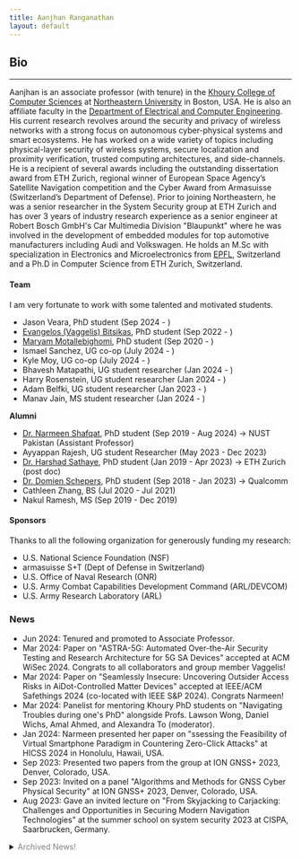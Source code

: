 ```yaml
---
title: Aanjhan Ranganathan
layout: default
---
```


## Bio

---
Aanjhan is an associate professor (with tenure) in the [Khoury College of Computer Sciences] at [Northeastern University] in Boston, USA. He is also an affiliate faculty in the [Department of Electrical and Computer Engineering]. His current research revolves around the security and privacy of wireless networks with a strong focus on autonomous cyber-physical systems and smart ecosystems. He has worked on a wide variety of topics including physical-layer security of wireless systems, secure localization and proximity verification, trusted computing architectures, and side-channels. He is a recipient of several awards including the outstanding dissertation award from ETH Zurich, regional winner of European Space Agency’s Satellite Navigation competition and the Cyber Award from Armasuisse (Switzerland’s Department of Defense). Prior to joining Northeastern, he was a senior researcher in the System Security group at ETH Zurich and has over 3 years of industry research experience as a senior engineer at Robert Bosch GmbH's Car Multimedia Division "Blaupunkt" where he was involved in the development of embedded modules for top automotive manufacturers including Audi and Volkswagen. He holds an M.Sc with specialization in Electronics and Microelectronics from [EPFL], Switzerland and a Ph.D in Computer Science from ETH Zurich, Switzerland.

#### Team
I am very fortunate to work with some talented and motivated students.

- Jason Veara, PhD student (Sep 2024 - )
- [Evangelos (Vaggelis) Bitsikas], PhD student (Sep 2022 - )
- [Maryam Motallebighomi], PhD student (Sep 2020 - )
- Ismael Sanchez, UG co-op (July 2024 - )
- Kyle Moy, UG co-op (July 2024 - )
- Bhavesh Matapathi, UG student researcher (Jan 2024 - )
- Harry Rosenstein, UG student researcher (Jan 2024 - )
- Adam Belfki, UG student researcher (Jan 2023 - )
- Manav Jain, MS student researcher (Jan 2024 - )

**Alumni**
- [Dr. Narmeen Shafqat], PhD student (Sep 2019 - Aug 2024) -> NUST Pakistan (Assistant Professor)
- Ayyappan Rajesh, UG student Researcher (May 2023 - Dec 2023)
- [Dr. Harshad Sathaye], PhD student (Jan 2019 - Apr 2023) -> ETH Zurich (post doc)
- [Dr. Domien Schepers], PhD student (Sep 2018 - Jan 2023) -> Qualcomm
- Cathleen Zhang, BS (Jul 2020 - Jul 2021)
- Nakul Ramesh, MS (Sep 2019 - Dec 2019)

#### Sponsors
Thanks to all the following organization for generously funding my research:
- U.S. National Science Foundation (NSF)
- armasuisse S+T (Dept of Defense in Switzerland)
- U.S. Office of Naval Research (ONR)
- U.S. Army Combat Capabilities Development Command (ARL/DEVCOM)
- U.S. Army Research Laboratory (ARL)


### News
* Jun 2024: Tenured and promoted to Associate Professor. 
* Mar 2024: Paper on "ASTRA-5G: Automated Over-the-Air Security Testing and Research Architecture for 5G SA Devices" accepted at ACM WiSec 2024. Congrats to all collaborators and group member Vaggelis!
* Mar 2024: Paper on "Seamlessly Insecure: Uncovering Outsider Access Risks in AiDot-Controlled Matter Devices" accepted at IEEE/ACM Safethings 2024 (co-located with IEEE S&P 2024). Congrats Narmeen! 
* Mar 2024: Panelist for mentoring Khoury PhD students on "Navigating Troubles during one's PhD" alongside Profs. Lawson Wong, Daniel Wichs, Amal Ahmed, and Alexandra To (moderator).
* Jan 2024: Narmeen presented her paper on "ssessing the Feasibility of Virtual Smartphone Paradigm in Countering Zero-Click Attacks" at HICSS 2024 in Honolulu, Hawaii, USA.
* Sep 2023: Presented two papers from the group at ION GNSS+ 2023, Denver, Colorado, USA.
* Sep 2023: Invited on a panel "Algorithms and Methods for GNSS Cyber Physical Security" at ION GNSS+ 2023, Denver, Colorado, USA.
* Aug 2023: Gave an invited lecture on "From Skyjacking to Carjacking: Challenges and Opportunities in Securing Modern Navigation Technologies" at the summer school on system security 2023 at CISPA, Saarbrucken, Germany.

<details>

  <summary><span style="color:gray;">Archived News!</span></summary>

<div style="color:gray;">
<ul>
<li>Jun 2023: Our paper demonstrating how SMS leaks location "Freaky Leaky SMS: Extracting User Locations by Analyzing SMS Timings" has been accepted at Usenix Security 2023! That's two papers from our group at Usenix this year. Congrats Vaggelis.</li>
<li>Jun 2023: Our paper on understanding the Airtags ecosystem "Track You: A Deep Dive into Safety Alerts for Apple AirTags" has been accepted at PETS 2023! Congrats Narmeen.</li>
<li>Jun 2023: Gave an invited lecture on "From Skyjacking to Carjacking: Challenges and Opportunities in Securing Modern Navigation Technologies" at the summer school on real-world crypto and privacy 2023 in Vodice, Croatia!</li>
<li>Apr 2023: Gave an invited lecture on "From Skyjacking to Carjacking: Challenges and Opportunities in Securing Modern Navigation Technologies" at UMASS, Dartmouth.</li>
<li>Apr 2023: Harshad defends his thesis "Towards Secure Autonomous Aerial Vehicle Navigation"! Congrats Dr. Harshad Sathaye.</li>
<li>Jan 2023: Domien defends his thesis "Towards Rapid Prototyping for Wi-Fi Security Research"! Congrats Dr. Domien Schepers.</li>
<li>Dec 2022: Our paper on implications of spoofing aviation data link applications got _Honorable Mention_ at ACSAC 2022!</li>
<li>Dec 2022: Paper on spoofing attacks on automotive FMCW radars using millimeter-wave reflect arrays accepted to S&P 2023!</li>
<li>Sep 2022: Paper on how security context in Wi-Fi frames are mishandled causing several critical vulnerabilities accepted at Usenix Security 2023. Congrats to Domien who is wrapping up his thesis with a bang!</li>
<li>Sep 2022: Paper on implications of spoofing aviation data link applications accepted to ACSAC 2022. Congrats Harshad!</li>
<li>Jul 2022: Awarded the NSF CAREER grant for developing security paradigms for next-generation wireless networks. Thank you NSF!</li>
<li>Jun 2022: Our paper on Zigbee information leaks was awarded the Best Student Paper award at ACNS 2022. Congrats Narmeen!</li>
<li>May 2022: Paper on an experimental study of GPS spoofing and takeover attacks on UAVs accepted at Usenix Security 2022! Congrats Harshad!</li>
<li>May 2022: Won the top prize of $50k at sandpit challenge organized by INCS-COE in collaboration with Prof. Alessio Lomuscio at Imperial College, London.</li>
<li>Mar 2022: Paper on the robustness of WiFi De-authentication countermeasures accepted at WiSec 2022! Congrats Domien!</li>
<li>Nov 2021: Paper on information leakage in Zigbee home networks accepted at ACNS 2022!</li>
<li>Nov 2021: Paper on privacy-preserving positioning in 802.11 mc WiFi standard _conditionally_ accepted at PETS 2022!</li>
<li>Oct 2021: Two papers accepted at NDSS 2022! V-Range is a secure positioning system design for 5G-NR. Semper-Fi is an anti-spoofing GPS receiver specifically designed for UAVs.</li>
<li>Jun 2021: Invited talk at the Armasuisse Annual Cyber-alp retreat in Gstaad, Switzerland.</li>
<li>May 2021: Two papers accepted for publication at ACM WiSec 2021! Special congrats to [Domien Schepers] who led both the efforts.</li>
<li>Jul 2019: <a href="https://www.khoury.northeastern.edu/people/harshad-sathaye/">Harshad Sathaye</a> will present our work on aircraft landing system security at the <a href="https://aviationvillage.org">Aviation Village, DEFCON</a>.</li>
<li>May 2019: We got the best poster/demo award at <a href="https://wisec19.fiu.edu">WiSec 2019</a> for our ILS spoofing demo. </li>
<li>May 2019: Lots of media coverage on our ILS attack [<a href="https://arstechnica.com/information-technology/2019/05/the-radio-navigation-planes-use-to-land-safely-is-insecure-and-can-be-hacked/">Ars Technica</a>, <a href="https://www.theregister.co.uk/2019/05/16/airplane_landing_security/">The Register</a>, <a href="https://it.slashdot.org/story/19/05/16/1632231/hackers-can-fake-radio-signals-to-hijack-aircraft-landing-systems-warn-researchers">Slashdot</a>]</li>
<li>Apr 2019: Paper on new side-channel attacks on WPA-TKIP accepted at AsiaCCS 2019.</li>
<li>Mar 2019: Paper on wireless attacks on aircraft instrument landing systems accepted at Usenix Security 2019.</li>
<li>Mar 2019: Invited to serve on the program committee of Usenix Security 2020.</li>
<li>Feb 2019: Awarded the <a href="https://www.nsf.gov/awardsearch/showAward?AWD_ID=1850264">NSF CRII grant</a> to build next-gen secure localization technologies. </li>
<li>Jan 2019: Paper on the security of GPS/INS based road navigation systems accepted at IEEE S&amp;P 2019.</li>
<li>Jan 2019: <a href="https://www.khoury.northeastern.edu/people/harshad-sathaye/">Harshad Sathaye</a> joins the group as a PhD student. Welcome, Harshad!</li>
<li>Dec 2018: Invited to serve on the program committee of IEEE S&amp;P 2020</li>
<li>Dec 2018: Invited to serve on the program committee of ACM Wisec 2019</li>
<li>Nov 2018: Invited to serve on the program committee of Safethings 2019</li>
<li>Sep 2018: <a href="https://www.khoury.northeastern.edu/people/domien-schepers/">Domien Schepers</a> joins the group as a PhD student. Welcome, Domien!</li>
<li>Jun 2018: Invited to serve on the program committee of NDSS 2019</li>
<li>May 2018: Invited talk at armasuisse (Swiss Department of Defense, Research and Technology wing) in Thun, Switzerland</li>
<li>Apr 2018: Paper on information leakage in low-power wide area networks (conditionally) accepted at ACM WiSec 2018!</li>
<li>Feb 2018: Invited to serve as co-chair of the Poster/Demo session at ACM WiSec 2018</li>
<li>Feb 2018: Invited to serve on the technical program committee of ACM WiSec 2018</li>
<li>Jan 2018: Started as tenure-track assistant professor at Northeastern University, Boston, USA</li>
</ul>
</div>
  
</details>


[System Security group at ETH Zurich]:http://www.syssec.ethz.ch
[EPFL]:http://epfl.ch
[Prof. Dr. Srdjan Capkun]:http://www.syssec.ethz.ch/people/capkun.html
[Khoury College of Computer Sciences]:http://khoury.northeastern.edu
[Northeastern University]:http://www.northeastern.edu
[Dr. Domien Schepers]:https://www.khoury.northeastern.edu/people/domien-schepers/
[Dr. Harshad Sathaye]:https://harshadsathaye.com
[Dr. Narmeen Shafqat]:https://www.khoury.northeastern.edu/people/narmeen-shafqat/
[Maryam Motallebighomi]:https://www.khoury.northeastern.edu/people/maryam-motallebighomi/
[Evangelos (Vaggelis) Bitsikas]:https://evangelosbitsikas.com
[NSF CRII grant]:https://www.nsf.gov/awardsearch/showAward?AWD_ID=1850264
[Department of Electrical and Computer Engineering]:https://ece.northeastern.edu
